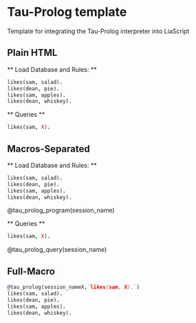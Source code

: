 <!--

author:   Andre Dietrich
email:    dietrich@ivs.cs.uni-magdeburg.de
version:  1.0.0
language: en_US
narrator: US English Female

script:   https://cdn.rawgit.com/liaScript/tau-prolog_template/master/js/tau-prolog.js

@tau_prolog_program
<script>
    window['@0'] = {session: window.pl.create(), query: null, rslt: "", query_str: ""};
    var c = window['@0']['session'].consult(`{X}`);
    if( c !== true )
        throw {message: "parsing program '@0' => " + c.args[0]};
    else
        "database '@0' loaded";
</script>
@end

@tau_prolog_query
<script>
    var query = `{X}`;

    if(window['@0']['query'] == null || window['@0']['query_str'] != query) {
        window['@0']['query_str'] = query;
        window['@0']['rslt'] = "";
        window['@0']['query'] = window['@0']['session'].query(query);
    }

    if( window['@0']['query'] !== true ) {
        throw {message: "parsing query for '@0' => " + window['@0']['query'].args[0]};
    }
    else {
        var callback = function(answer) {
            window['@0']['rslt'] +=  window.pl.format_answer( answer ) + "<br>";
        };
        window['@0']['session'].answer(callback);

        window['@0']['rslt'];
    }
</script>
@end


@tau_prolog
```prolog
@2
```
@tau_prolog_program(@0)


```prolog
@1
```
@tau_prolog_query(@0)
@end

-->

# Tau-Prolog template

Template for integrating the Tau-Prolog interpreter into LiaScript

## Plain HTML

** Load Database and Rules: **

```prolog
likes(sam, salad).
likes(dean, pie).
likes(sam, apples).
likes(dean, whiskey).
```
<script>
    window["session_name"] = {session: window.pl.create(), query: null, rslt: "", query_str: ""};
    var c = window["session_name"]['session'].consult(`{X}`);
    if( c !== true )
        throw {message: 'parsing program => ' + c.args[0]};
    else
        "database loaded";
</script>

** Queries **

```prolog
likes(sam, X).
```
<script>
var query = `{X}`;

if(window['session_name']['query'] == null || window['session_name']['query_str'] != query) {
    window['session_name']['query_str'] = query;
    window['session_name']['rslt'] = "";
    window['session_name']['query'] = window['session_name']['session'].query(query);
}

if( window['session_name']['query'] !== true ) {
    throw {message: 'parsing query => ' + window['session_name']['query'].args[0]};
}
else {
    var callback = function(answer) {
        window['session_name']['rslt'] +=  window.pl.format_answer( answer ) + "<br>";
    };
    window['session_name']['session'].answer(callback);

    window['session_name']['rslt'];
}
</script>


## Macros-Separated

** Load Database and Rules: **

```prolog
likes(sam, salad).
likes(dean, pie).
likes(sam, apples).
likes(dean, whiskey).
```
@tau_prolog_program(session_name)

** Queries **

```prolog
likes(sam, X).
```
@tau_prolog_query(session_name)


## Full-Macro

```prolog
@tau_prolog(session_nameX,`likes(sam, X).`)
likes(sam, salad).
likes(dean, pie).
likes(sam, apples).
likes(dean, whiskey).
```
